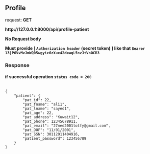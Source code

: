
## Profile

request: <strong> GET </strong>

<strong>
  http://127.0.0.1:8000/api/profile-patient
</strong>

<strong> No Request body </strong>


<strong> Must provide [ <code>Autherization header</code> (secret token) ] like that <code>Bearer 13|P6VvMvJmWQ05wgyic6zXux42deaqL5nzJtVnOCB3</code> </strong>


### Response 
#### if successful operation <code>status code = 200</code>
<pre>
<code>
{
    "patient": {
        "pat_id": 22,
        "pat_fname": "ali1",
        "pat_lname": "sayed1",
        "pat_age": 22,
        "pat_address": "Kuwait12",
        "pat_phone": 12345678911,
        "pat_email": "27med2001lotfy@gmail.com",
        "pat_DOF": "11/01/2001",
        "pat_SSN": 30112011404916,
        "patient_password": 123456789
    }
}
</code>
</pre>

